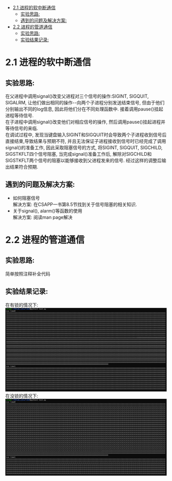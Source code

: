- [2.1 进程的软中断通信](#21-进程的软中断通信)
  - [实验思路:](#实验思路)
  - [遇到的问题及解决方案:](#遇到的问题及解决方案)
- [2.2 进程的管道通信](#22-进程的管道通信)
  - [实验思路:](#实验思路-1)
  - [实验结果记录:](#实验结果记录)

# 2.1 进程的软中断通信
## 实验思路:
在父进程中调用signal()改变父进程对三个信号的操作:SIGINT, SIGQUIT, SIGALRM, 让他们做出相同的操作--向两个子进程分别发送结束信号, 但由于他们分别输出不同的log信息, 因此将他们分在不同处理函数中. 接着调用pause()挂起进程等待信号.  
在子进程中调用signal()改变他们对相应信号的操作, 然后调用pause()挂起进程并等待信号的来临.  
在调试过程中, 发现当键盘输入SIGINT和SIGQUIT时会导致两个子进程收到信号后直接结束,导致结果与预期不符, 并且无法保证子进程接收到信号时已经完成了调用signal()的准备工作, 因此采取阻塞信号的方式, 将SIGINT, SIGQUIT, SIGCHILD, SIGSTKFLT四个信号阻塞, 当完成signal()准备工作后, 解除对SIGCHILD和SIGSTKFLT两个信号的阻塞以能够接收到父进程发来的信号. 经过这样的调整后输出结果符合预期.  
## 遇到的问题及解决方案:
- 如何阻塞信号  
解决方案: 在CSAPP一书第8.5节找到关于信号阻塞的相关知识.  
- 关于signal(), alarm()等函数的使用  
解决方案: 阅读man page解决  

# 2.2 进程的管道通信
## 实验思路:  
简单按照注释补全代码  
## 实验结果记录:  
在有锁的情况下:  
![Result with lock](./image1.png)
在没锁的情况下:  
![Result without lock](./image2.png)

